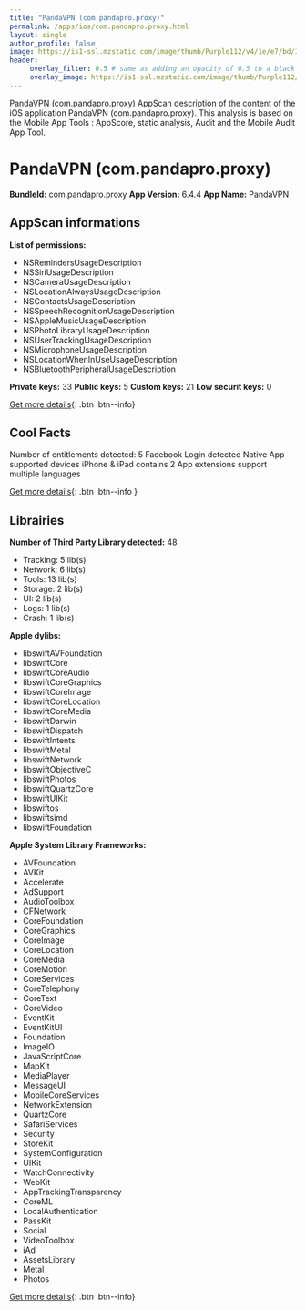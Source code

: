 ```yaml
---
title: "PandaVPN (com.pandapro.proxy)"
permalink: /apps/ios/com.pandapro.proxy.html
layout: single
author_profile: false
image: https://is1-ssl.mzstatic.com/image/thumb/Purple112/v4/1e/e7/bd/1ee7bd63-3656-0ed4-7f09-5ec5e26696ed/PandaIcon-pro-0-0-1x_U007emarketing-0-0-0-10-0-0-sRGB-0-0-0-GLES2_U002c0-512MB-85-220-0-0.png/512x512bb.jpg
header: 
     overlay_filter: 0.5 # same as adding an opacity of 0.5 to a black background
     overlay_image: https://is1-ssl.mzstatic.com/image/thumb/Purple112/v4/1e/e7/bd/1ee7bd63-3656-0ed4-7f09-5ec5e26696ed/PandaIcon-pro-0-0-1x_U007emarketing-0-0-0-10-0-0-sRGB-0-0-0-GLES2_U002c0-512MB-85-220-0-0.png/512x512bb.jpg
---
```

PandaVPN (com.pandapro.proxy) AppScan description of the content of the iOS application PandaVPN (com.pandapro.proxy). This analysis is based on the Mobile App Tools : AppScore, static analysis, Audit and the Mobile Audit App Tool.

# PandaVPN (com.pandapro.proxy)

**BundleId:** com.pandapro.proxy
**App Version:** 6.4.4
**App Name:** PandaVPN


## AppScan informations 

**List of permissions:** 
- NSRemindersUsageDescription
- NSSiriUsageDescription
- NSCameraUsageDescription
- NSLocationAlwaysUsageDescription
- NSContactsUsageDescription
- NSSpeechRecognitionUsageDescription
- NSAppleMusicUsageDescription
- NSPhotoLibraryUsageDescription
- NSUserTrackingUsageDescription
- NSMicrophoneUsageDescription
- NSLocationWhenInUseUsageDescription
- NSBluetoothPeripheralUsageDescription
  
  
**Private keys:** 33
**Public keys:** 5
**Custom keys:** 21
**Low securit keys:** 0
  
[Get more details](/pricing.html){: .btn .btn--info}

## Cool Facts

Number of entitlements detected: 5
Facebook Login detected
Native App
supported devices iPhone & iPad
contains 2 App extensions
support multiple languages
  
[Get more details](/pricing.html){: .btn .btn--info }

## Librairies 
**Number of Third Party Library detected:** 48
- Tracking: 5 lib(s)
- Network: 6 lib(s)
- Tools: 13 lib(s)
- Storage: 2 lib(s)
- UI: 2 lib(s)
- Logs: 1 lib(s)
- Crash: 1 lib(s)


**Apple dylibs:**
- libswiftAVFoundation
- libswiftCore
- libswiftCoreAudio
- libswiftCoreGraphics
- libswiftCoreImage
- libswiftCoreLocation
- libswiftCoreMedia
- libswiftDarwin
- libswiftDispatch
- libswiftIntents
- libswiftMetal
- libswiftNetwork
- libswiftObjectiveC
- libswiftPhotos
- libswiftQuartzCore
- libswiftUIKit
- libswiftos
- libswiftsimd
- libswiftFoundation


**Apple System Library Frameworks:**
- AVFoundation
- AVKit
- Accelerate
- AdSupport
- AudioToolbox
- CFNetwork
- CoreFoundation
- CoreGraphics
- CoreImage
- CoreLocation
- CoreMedia
- CoreMotion
- CoreServices
- CoreTelephony
- CoreText
- CoreVideo
- EventKit
- EventKitUI
- Foundation
- ImageIO
- JavaScriptCore
- MapKit
- MediaPlayer
- MessageUI
- MobileCoreServices
- NetworkExtension
- QuartzCore
- SafariServices
- Security
- StoreKit
- SystemConfiguration
- UIKit
- WatchConnectivity
- WebKit
- AppTrackingTransparency
- CoreML
- LocalAuthentication
- PassKit
- Social
- VideoToolbox
- iAd
- AssetsLibrary
- Metal
- Photos


  
[Get more details](/pricing.html){: .btn .btn--info}

